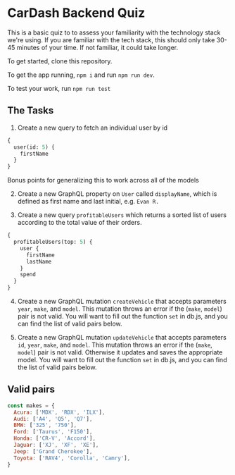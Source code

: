 # CarDash Backend Quiz

This is a  basic quiz to to assess your familiarity with the technology stack
we're using. If you are familiar with the tech stack, this should only take
30-45 minutes of your time. If not familiar, it could take longer.

To get started, clone this repository.

To get the app running, `npm i` and run `npm run dev`.

To test your work, run `npm run test`

## The Tasks

1. Create a new query to fetch an individual user by id

```graphql
{
  user(id: 5) {
    firstName
  }
}
```

Bonus points for generalizing this to work across all of the models

2. Create a new GraphQL property on `User` called `displayName`, which is
defined as first name and last initial, e.g. `Evan R.`

3. Create a new query `profitableUsers` which returns a sorted list of users
according to the total value of their orders.

```graphql
{
  profitableUsers(top: 5) {
    user {
      firstName
      lastName
    }
    spend
  }
}
```

4. Create a new GraphQL mutation `createVehicle` that accepts parameters `year`,
`make`, and `model`. This mutation throws an error if the (`make`, `model`) pair
is not valid. You will want to fill out the function `set` in db.js, and you can
find the list of valid pairs below.

5. Create a new GraphQL mutation `updateVehicle` that accepts parameters `id`,
`year`, `make`, and `model`. This mutation throws an error if the (`make`,
`model`) pair is not valid. Otherwise it updates and saves the appropriate
model. You will want to fill out the function `set` in db.js, and you can find
the list of valid pairs below.

## Valid pairs

```javascript
const makes = {
  Acura: ['MDX', 'RDX', 'ILX'],
  Audi: ['A4', 'Q5', 'Q7'],
  BMW: ['325', '750'],
  Ford: ['Taurus', 'F150'],
  Honda: ['CR-V', 'Accord'],
  Jaguar: ['XJ', 'XF', 'XE'],
  Jeep: ['Grand Cherokee'],
  Toyota: ['RAV4', 'Corolla', 'Camry'],
}
```
